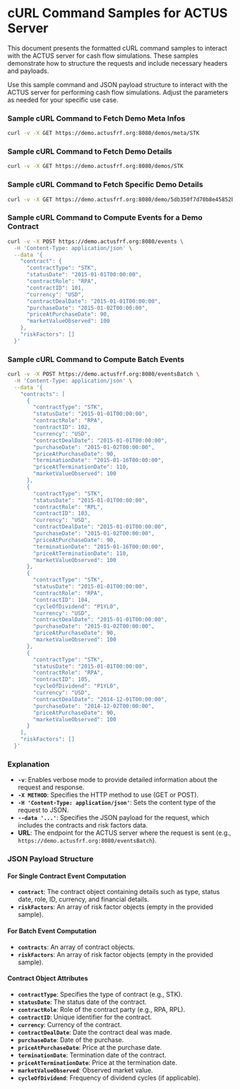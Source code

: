 # cURL Command Samples for ACTUS Server

This document presents the formatted cURL command samples to interact with the ACTUS server for cash flow simulations. These samples demonstrate how to structure the requests and include necessary headers and payloads.

Use this sample command and JSON payload structure to interact with the ACTUS server for performing cash flow simulations. Adjust the parameters as needed for your specific use case.

### Sample cURL Command to Fetch Demo Meta Infos

```sh
curl -v -X GET https://demo.actusfrf.org:8080/demos/meta/STK
```

### Sample cURL Command to Fetch Demo Details

```sh
curl -v -X GET https://demo.actusfrf.org:8080/demos/STK
```

### Sample cURL Command to Fetch Specific Demo Details

```sh
curl -v -X GET https://demo.actusfrf.org:8080/demo/5db350f7d70b8e45852b3057
```

### Sample cURL Command to Compute Events for a Demo Contract

```sh
curl -v -X POST https://demo.actusfrf.org:8080/events \
  -H 'Content-Type: application/json' \
  --data '{
    "contract": {
      "contractType": "STK",
      "statusDate": "2015-01-01T00:00:00",
      "contractRole": "RPA",
      "contractID": 101,
      "currency": "USD",
      "contractDealDate": "2015-01-01T00:00:00",
      "purchaseDate": "2015-01-02T00:00:00",
      "priceAtPurchaseDate": 90,
      "marketValueObserved": 100
    },
    "riskFactors": []
  }'
```

### Sample cURL Command to Compute Batch Events

```sh
curl -v -X POST https://demo.actusfrf.org:8080/eventsBatch \
  -H 'Content-Type: application/json' \
  --data '{
    "contracts": [
      {
        "contractType": "STK",
        "statusDate": "2015-01-01T00:00:00",
        "contractRole": "RPA",
        "contractID": 102,
        "currency": "USD",
        "contractDealDate": "2015-01-01T00:00:00",
        "purchaseDate": "2015-01-02T00:00:00",
        "priceAtPurchaseDate": 90,
        "terminationDate": "2015-01-16T00:00:00",
        "priceAtTerminationDate": 110,
        "marketValueObserved": 100
      },
      {
        "contractType": "STK",
        "statusDate": "2015-01-01T00:00:00",
        "contractRole": "RPL",
        "contractID": 103,
        "currency": "USD",
        "contractDealDate": "2015-01-01T00:00:00",
        "purchaseDate": "2015-01-02T00:00:00",
        "priceAtPurchaseDate": 90,
        "terminationDate": "2015-01-16T00:00:00",
        "priceAtTerminationDate": 110,
        "marketValueObserved": 100
      },
      {
        "contractType": "STK",
        "statusDate": "2015-01-01T00:00:00",
        "contractRole": "RPA",
        "contractID": 104,
        "cycleOfDividend": "P1YL0",
        "currency": "USD",
        "contractDealDate": "2015-01-01T00:00:00",
        "purchaseDate": "2015-01-02T00:00:00",
        "priceAtPurchaseDate": 90,
        "marketValueObserved": 100
      },
      {
        "contractType": "STK",
        "statusDate": "2015-01-01T00:00:00",
        "contractRole": "RPA",
        "contractID": 105,
        "cycleOfDividend": "P1YL0",
        "currency": "USD",
        "contractDealDate": "2014-12-01T00:00:00",
        "purchaseDate": "2014-12-02T00:00:00",
        "priceAtPurchaseDate": 90,
        "marketValueObserved": 100
      }
    ],
    "riskFactors": []
  }'
```

### Explanation

- **`-v`**: Enables verbose mode to provide detailed information about the request and response.
- **`-X METHOD`**: Specifies the HTTP method to use (GET or POST).
- **`-H 'Content-Type: application/json'`**: Sets the content type of the request to JSON.
- **`--data '...'`**: Specifies the JSON payload for the request, which includes the contracts and risk factors data.
- **URL**: The endpoint for the ACTUS server where the request is sent (e.g., `https://demo.actusfrf.org:8080/eventsBatch`).

### JSON Payload Structure

#### For Single Contract Event Computation

- **`contract`**: The contract object containing details such as type, status date, role, ID, currency, and financial details.
- **`riskFactors`**: An array of risk factor objects (empty in the provided sample).

#### For Batch Event Computation

- **`contracts`**: An array of contract objects.
- **`riskFactors`**: An array of risk factor objects (empty in the provided sample).

#### Contract Object Attributes

- **`contractType`**: Specifies the type of contract (e.g., STK).
- **`statusDate`**: The status date of the contract.
- **`contractRole`**: Role of the contract party (e.g., RPA, RPL).
- **`contractID`**: Unique identifier for the contract.
- **`currency`**: Currency of the contract.
- **`contractDealDate`**: Date the contract deal was made.
- **`purchaseDate`**: Date of the purchase.
- **`priceAtPurchaseDate`**: Price at the purchase date.
- **`terminationDate`**: Termination date of the contract.
- **`priceAtTerminationDate`**: Price at the termination date.
- **`marketValueObserved`**: Observed market value.
- **`cycleOfDividend`**: Frequency of dividend cycles (if applicable).
